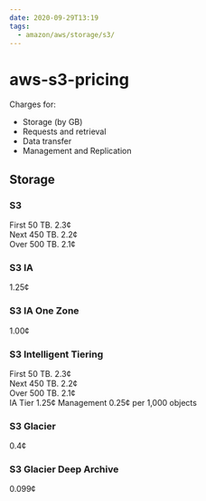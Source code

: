 ```yaml
---
date: 2020-09-29T13:19
tags:
  - amazon/aws/storage/s3/
---
```


# aws-s3-pricing

Charges for:
* Storage (by GB)
* Requests and retrieval
* Data transfer
* Management and Replication

## Storage
### S3
First 50 TB. 2.3¢  
Next 450 TB. 2.2¢  
Over 500 TB. 2.1¢  
### S3 IA
1.25¢


### S3 IA One Zone
1.00¢

### S3 Intelligent Tiering
First 50 TB. 2.3¢  
Next 450 TB. 2.2¢  
Over 500 TB. 2.1¢  
IA Tier  1.25¢
Management 0.25¢ per 1,000 objects
### S3 Glacier
0.4¢
### S3 Glacier Deep Archive
0.099¢